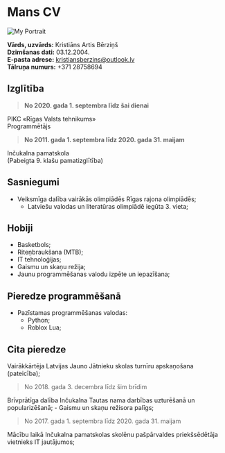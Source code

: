 # **Mans CV**
![My Portrait](https://i.imgur.com/zI2CQmw.png)

**Vārds, uzvārds:** Kristiāns Artis Bērziņš\
**Dzimšanas dati:** 03.12.2004.\
**E-pasta adrese:** kristiansberzins@outlook.lv\
**Tālruņa numurs:** +371 28758694

## Izglītība
> **No 2020. gada 1. septembra līdz šai dienai**

PIKC «Rīgas Valsts tehnikums»\
Programmētājs

> **No 2011. gada 1. septembra līdz 2020. gada 31. maijam**

Inčukalna pamatskola\
(Pabeigta 9. klašu pamatizglītība)


## Sasniegumi
- Veiksmīga dalība vairākās olimpiādēs Rīgas rajona olimpiādēs;
    - Latviešu valodas un literatūras olimpiādē iegūta 3. vieta;


## Hobiji
- Basketbols;
- Riteņbraukšana (MTB);
- IT tehnoloģijas;
- Gaismu un skaņu režija;
- Jaunu programmēšanas valodu izpēte un iepazīšana;


## Pieredze programmēšanā
- Pazīstamas programmēšanas valodas:
    - Python;
    - Roblox Lua;


## Cita pieredze
Vairākkārtēja Latvijas Jauno Jātnieku skolas turnīru apskaņošana (pateicība);


> No 2018. gada 3. decembra līdz šim brīdim

Brīvprātīga dalība Inčukalna Tautas nama darbības uzturēšanā un popularizēšanā;
    - Gaismu un skaņu režisora palīgs;

> No 2017. gada 1. septembra līdz 2020. gada 31. maijam

Mācību laikā Inčukalna pamatskolas skolēnu pašpārvaldes priekšsēdētāja vietnieks IT jautājumos;